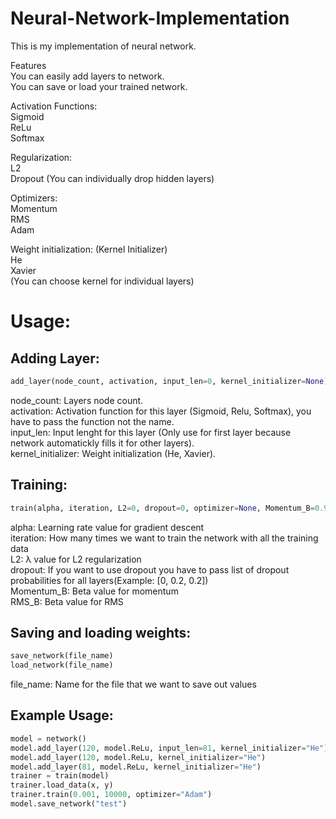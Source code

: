# Neural-Network-Implementation
 This is my implementation of neural network.

Features<br/>
You can easily add layers to network.<br/>
You can save or load your trained network.<br/>


Activation Functions:<br/>
Sigmoid<br/>
ReLu<br/>
Softmax<br/>

Regularization:<br/>
L2<br/>
Dropout (You can individually drop hidden layers)<br/>

Optimizers:<br/>
Momentum<br/>
RMS<br/>
Adam<br/>

Weight initialization: (Kernel Initializer)<br/>
He<br/>
Xavier<br/>
(You can choose kernel for individual layers)


<h1>Usage:</h1>

<h2>Adding Layer:</h2>

```python
add_layer(node_count, activation, input_len=0, kernel_initializer=None)
```

node_count: Layers node count.<br/>
activation: Activation function for this layer (Sigmoid, Relu, Softmax), you have to pass the function not the name.<br/>
input_len: Input lenght for this layer (Only use for first layer because network automatickly fills it for other layers).<br/>
kernel_initializer: Weight initialization (He, Xavier).<br/>



<h2>Training:</h2>

```python
train(alpha, iteration, L2=0, dropout=0, optimizer=None, Momentum_B=0.9, RMS_B=0.999)
```

alpha: Learning rate value for gradient descent<br/>
iteration: How many times we want to train the network with all the training data<br/>
L2: λ value for L2 regularization<br/>
dropout: If you want to use dropout you have to pass list of dropout probabilities for all layers(Example: [0, 0.2, 0.2])<br/>
Momentum_B: Beta value for momentum<br/>
RMS_B: Beta value for RMS<br/>

<h2>Saving and loading weights:</h2>

```python
save_network(file_name)
load_network(file_name)
```

file_name: Name for the file that we want to save out values<br/>


<h2>Example Usage:</h2>

```python
model = network()
model.add_layer(120, model.ReLu, input_len=81, kernel_initializer="He")
model.add_layer(120, model.ReLu, kernel_initializer="He")
model.add_layer(81, model.ReLu, kernel_initializer="He")
trainer = train(model)
trainer.load_data(x, y)
trainer.train(0.001, 10000, optimizer="Adam")
model.save_network("test")
```

